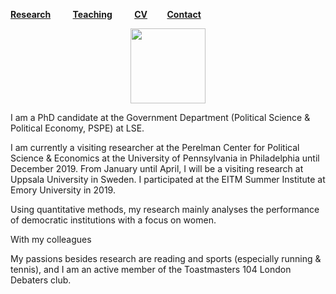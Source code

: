 [**Research**](Research.md) &nbsp; &nbsp; &nbsp; &nbsp; [**Teaching**](Teaching.md) &nbsp; &nbsp; &nbsp; &nbsp; [**CV**](CV.pdf) &nbsp; &nbsp; &nbsp; &nbsp;[**Contact**](Contact.md)

<div align="center"><img src="sehoof.jpg" width="120"></div>

I am a PhD candidate at the Government Department (Political Science & Political Economy, PSPE) at LSE. 

I am currently a visiting researcher at the Perelman Center for Political Science & Economics at the University of Pennsylvania in Philadelphia until December 2019. From January until April, I will be a visiting research at Uppsala University in Sweden. I participated at the EITM Summer Institute at Emory University in 2019.

Using quantitative methods, my research mainly analyses the performance of democratic institutions with a focus on women. 

With my colleagues 

My passions besides research are reading and sports (especially running & tennis), and I am an active member of the Toastmasters 104 London Debaters club.





